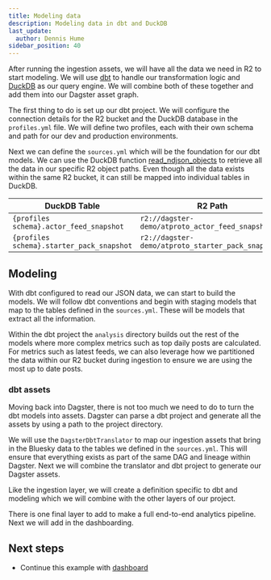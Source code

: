 ```yaml
---
title: Modeling data
description: Modeling data in dbt and DuckDB
last_update:
  author: Dennis Hume
sidebar_position: 40
---
```


After running the ingestion assets, we will have all the data we need in R2 to start modeling. We will use [dbt](https://www.getdbt.com/) to handle our transformation logic and [DuckDB](https://duckdb.org/) as our query engine. We will combine both of these together and add them into our Dagster asset graph.

The first thing to do is set up our dbt project. We will configure the connection details for the R2 bucket and the DuckDB database in the `profiles.yml` file. We will define two profiles, each with their own schema and path for our dev and production environments.

<CodeExample path="docs_projects/project_atproto_dashboard/dbt_project/profiles.yml" language="yaml" startAfter="start_profile" endBefore="end_profile"/>

Next we can define the `sources.yml` which will be the foundation for our dbt models. We can use the DuckDB function [read_ndjson_objects](https://duckdb.org/docs/data/json/loading_json.html#functions-for-reading-json-objects) to retrieve all the data in our specific R2 object paths. Even though all the data exists within the same R2 bucket, it can still be mapped into individual tables in DuckDB.

<CodeExample path="docs_projects/project_atproto_dashboard/dbt_project/models/sources.yml" language="yaml" startAfter="start_sources" endBefore="end_sources"/>

| DuckDB Table | R2 Path |
| --- | --- |
| `{profiles schema}.actor_feed_snapshot` | `r2://dagster-demo/atproto_actor_feed_snapshot/` |
| `{profiles schema}.starter_pack_snapshot` | `r2://dagster-demo/atproto_starter_pack_snapshot/` |

## Modeling

With dbt configured to read our JSON data, we can start to build the models. We will follow dbt conventions and begin with staging models that map to the tables defined in the `sources.yml`. These will be models that extract all the information.

<CodeExample path="docs_projects/project_atproto_dashboard/dbt_project/models/staging/stg_feed_snapshots.sql" language="sql" startAfter="start_stg_feed_snapshots" endBefore="end_stg_feed_snapshots"/>

Within the dbt project the `analysis` directory builds out the rest of the models where more complex metrics such as top daily posts are calculated. For metrics such as latest feeds, we can also leverage how we partitioned the data within our R2 bucket during ingestion to ensure we are using the most up to date posts.

<CodeExample path="docs_projects/project_atproto_dashboard/dbt_project/models/analysis/latest_feed.sql" language="sql" startAfter="start_latest_feed_cte" endBefore="end_latest_feed_cte"/>

### dbt assets

Moving back into Dagster, there is not too much we need to do to turn the dbt models into assets. Dagster can parse a dbt project and generate all the assets by using a path to the project directory.

<CodeExample path="docs_projects/project_atproto_dashboard/project_atproto_dashboard/modeling/definitions.py" language="python" startAfter="start_dbt_project" endBefore="end_dbt_project"/>

We will use the `DagsterDbtTranslator` to map our ingestion assets that bring in the Bluesky data to the tables we defined in the `sources.yml`. This will ensure that everything exists as part of the same DAG and lineage within Dagster. Next we will combine the translator and dbt project to generate our Dagster assets. 

<CodeExample path="docs_projects/project_atproto_dashboard/project_atproto_dashboard/modeling/definitions.py" language="python" startAfter="start_dbt_assets" endBefore="end_dbt_assets"/>

Like the ingestion layer, we will create a definition specific to dbt and modeling which we will combine with the other layers of our project.

There is one final layer to add to make a full end-to-end analytics pipeline. Next we will add in the dashboarding.

## Next steps

- Continue this example with [dashboard](/examples/bluesky/dashboard)